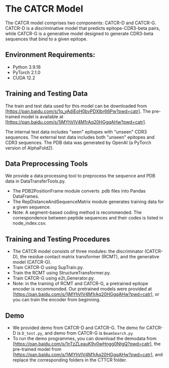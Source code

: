 # The CATCR Model

The CATCR model comprises two components: CATCR-D and CATCR-G. CATCR-D is a discriminative model that predicts epitope-CDR3-beta pairs, while CATCR-G is a generative model designed to generate CDR3-beta sequences that bind to a given epitope.

## Environment Requirements:

- Python  3.9.18
- PyTorch  2.1.0
- CUDA 12.2

## Training and Testing Data

The train and test data used for this model can be downloaded from [https://pan.baidu.com/s/1q_yAdiEoH0bvPDXlbr66Pw?pwd=catr].
The pre-trained model is available at [https://pan.baidu.com/s/1jMYhVIV4M1rAq20HGgqAHw?pwd=catr].

The internal test data includes "seen" epitopes with "unseen" CDR3 sequences.
The external test data includes both "unseen" epitopes and CDR3 sequences.
The PDB data was generated by OpenAI (a PyTorch version of AlphaFold2).

## Data Preprocessing Tools

We provide a data processing tool to preprocess the sequence and PDB data in DataTransferTools.py.

- The PDB2PositionFrame module converts .pdb files into Pandas DataFrames.
- The RepDistanceAndSequenceMatrix module generates training data for a given sequence.
- Note: A segment-based coding method is recommended. The correspondence between peptide sequences and their codes is listed in node_index.csv.

## Training and Testing Procedures

- The CATCR model consists of three modules: the discriminator (CATCR-D), the residue contact matrix transformer (RCMT), and the generative model (CATCR-G).
- Train CATCR-D using SupTrain.py.
- Train the RCMT using StructureTransformer.py.
- Train CATCR-G using e2t_Generator.py.
- Note: in the training of RCMT and CATCR-G, a pretrained epitope encoder is recommonded. Our pretrained models were provided at [https://pan.baidu.com/s/1jMYhVIV4M1rAq20HGgqAHw?pwd=catr], or you can train the encoder from beginning.


## Demo

- We provided demo from CATCR-D and CATCR-G. The demo for CATCR-D is `D_test.py`, and demo from CATCR-G is `BeamSearch.py`
- To run the demo programmes, you can download the demodata from [https://pan.baidu.com/s/1nTzZLeauK9v0wHngg0NtgQ?pwd=catr], the pre-trained model from [https://pan.baidu.com/s/1jMYhVIV4M1rAq20HGgqAHw?pwd=catr], and replace the corresponding folders in the CTTCR folder.

